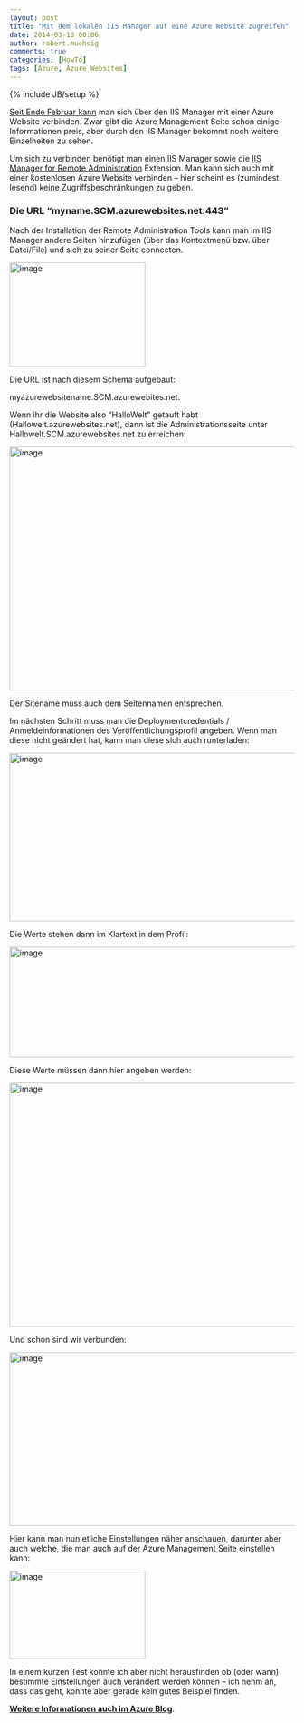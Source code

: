 ```yaml
---
layout: post
title: "Mit dem lokalen IIS Manager auf eine Azure Website zugreifen"
date: 2014-03-18 00:06
author: robert.muehsig
comments: true
categories: [HowTo]
tags: [Azure, Azure Websites]
---
```

{% include JB/setup %}
<p><a href="http://blogs.msdn.com/b/windowsazure/archive/2014/02/28/remote-administration-of-windows-azure-websites-using-iis-manager.aspx">Seit Ende Februar kann</a> man sich über den IIS Manager mit einer Azure Website verbinden. Zwar gibt die Azure Management Seite schon einige Informationen preis, aber durch den IIS Manager bekommt noch weitere Einzelheiten zu sehen. </p> <p>Um sich zu verbinden benötigt man einen IIS Manager sowie die <a href="http://www.iis.net/downloads/microsoft/iis-manager">IIS Manager for Remote Administration</a> Extension. Man kann sich auch mit einer kostenlosen Azure Website verbinden – hier scheint es (zumindest lesend) keine Zugriffsbeschränkungen zu geben.</p> <h3>Die URL “myname.SCM.azurewebsites.net:443”</h3> <p>Nach der Installation der Remote Administration Tools kann man im IIS Manager andere Seiten hinzufügen (über das Kontextmenü bzw. über Datei/File) und sich zu seiner Seite connecten.</p> <p><a href="{{BASE_PATH}}/assets/wp-images/image1997.png"><img title="image" style="border-top: 0px; border-right: 0px; background-image: none; border-bottom: 0px; padding-top: 0px; padding-left: 0px; border-left: 0px; display: inline; padding-right: 0px" border="0" alt="image" src="{{BASE_PATH}}/assets/wp-images/image_thumb1133.png" width="240" height="184"></a></p> <p>Die URL ist nach diesem Schema aufgebaut: </p> <p>myazurewebsitename.SCM.azurewebites.net.</p> <p>Wenn ihr die Website also “HalloWelt” getauft habt (Hallowelt.azurewebsites.net), dann ist die Administrationsseite unter Hallowelt.SCM.azurewebsites.net zu erreichen:</p> <p><a href="{{BASE_PATH}}/assets/wp-images/image1998.png"><img title="image" style="border-top: 0px; border-right: 0px; background-image: none; border-bottom: 0px; padding-top: 0px; padding-left: 0px; border-left: 0px; display: inline; padding-right: 0px" border="0" alt="image" src="{{BASE_PATH}}/assets/wp-images/image_thumb1134.png" width="570" height="430"></a></p> <p>Der Sitename muss auch dem Seitennamen entsprechen.</p> <p>Im nächsten Schritt muss man die Deploymentcredentials / Anmeldeinformationen des Veröffentlichungsprofil angeben. Wenn man diese nicht geändert hat, kann man diese sich auch runterladen:</p>  <p><a href="{{BASE_PATH}}/assets/wp-images/image1999.png"><img title="image" style="border-top: 0px; border-right: 0px; background-image: none; border-bottom: 0px; padding-top: 0px; padding-left: 0px; border-left: 0px; display: inline; padding-right: 0px" border="0" alt="image" src="{{BASE_PATH}}/assets/wp-images/image_thumb1135.png" width="570" height="297"></a></p> <p>Die Werte stehen dann im Klartext in dem Profil:</p> <p><a href="{{BASE_PATH}}/assets/wp-images/image2000.png"><img title="image" style="border-top: 0px; border-right: 0px; background-image: none; border-bottom: 0px; padding-top: 0px; padding-left: 0px; border-left: 0px; display: inline; padding-right: 0px" border="0" alt="image" src="{{BASE_PATH}}/assets/wp-images/image_thumb1136.png" width="570" height="195"></a></p> <p>Diese Werte müssen dann hier angeben werden:</p> <p><a href="{{BASE_PATH}}/assets/wp-images/image2001.png"><img title="image" style="border-top: 0px; border-right: 0px; background-image: none; border-bottom: 0px; padding-top: 0px; padding-left: 0px; border-left: 0px; display: inline; padding-right: 0px" border="0" alt="image" src="{{BASE_PATH}}/assets/wp-images/image_thumb1137.png" width="570" height="430"></a></p> <p>Und schon sind wir verbunden:</p> <p><a href="{{BASE_PATH}}/assets/wp-images/image2002.png"><img title="image" style="border-top: 0px; border-right: 0px; background-image: none; border-bottom: 0px; padding-top: 0px; padding-left: 0px; border-left: 0px; display: inline; padding-right: 0px" border="0" alt="image" src="{{BASE_PATH}}/assets/wp-images/image_thumb1138.png" width="570" height="306"></a></p>     <p>Hier kann man nun etliche Einstellungen näher anschauen, darunter aber auch welche, die man auch auf der Azure Management Seite einstellen kann:</p> <p><a href="{{BASE_PATH}}/assets/wp-images/image2003.png"><img title="image" style="border-top: 0px; border-right: 0px; background-image: none; border-bottom: 0px; padding-top: 0px; padding-left: 0px; border-left: 0px; display: inline; padding-right: 0px" border="0" alt="image" src="{{BASE_PATH}}/assets/wp-images/image_thumb1139.png" width="240" height="156"></a></p> <p>In einem kurzen Test konnte ich aber nicht herausfinden ob (oder wann) bestimmte Einstellungen auch verändert werden können – ich nehm an, dass das geht, konnte aber gerade kein gutes Beispiel finden.</p> <p><strong><a href="http://blogs.msdn.com/b/windowsazure/archive/2014/02/28/remote-administration-of-windows-azure-websites-using-iis-manager.aspx">Weitere Informationen auch im Azure Blog</a></strong>.</p>

